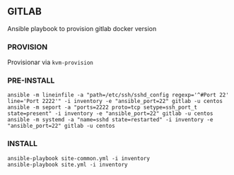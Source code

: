 ## GITLAB

Ansible playbook to provision gitlab docker version

### PROVISION

Provisionar via `kvm-provision`

### PRE-INSTALL

```
ansible -m lineinfile -a "path=/etc/ssh/sshd_config regexp='^#Port 22' line='Port 2222'" -i inventory -e "ansible_port=22" gitlab -u centos
ansible -m seport -a "ports=2222 proto=tcp setype=ssh_port_t state=present" -i inventory -e "ansible_port=22" gitlab -u centos
ansible -m systemd -a "name=sshd state=restarted" -i inventory -e "ansible_port=22" gitlab -u centos
```

### INSTALL

```
ansible-playbook site-common.yml -i inventory
ansible-playbook site.yml -i inventory
```


